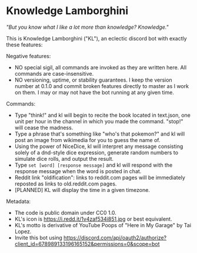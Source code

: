 # Knowledge Lamborghini

_"But you know what I like a lot more than knowledge? Knowledge."_

This is Knowledge Lamborghini ("KL"), an eclectic discord bot with exactly these features:

Negative features:

* NO special sigil, all commands are invoked as they are written here. All commands are case-insensitive.
* NO versioning, uptime, or stability guarantees. I keep the version number at 0.1.0 and commit broken features directly to master as I work on them. I may or may not have the bot running at any given time.

Commands:

* Type "think!" and kl will begin to recite the book located in text.json, one unit per hour in the channel in which you made the command. "stop!" will cease the madness.
* Type a phrase that's something like "who's that pokemon?" and kl will post an image from wikimedia for you to guess the name of.
* Using the power of NiceDice, kl will interpret any message consisting solely of a dnd-style dice expression, generate random numbers to simulate dice rolls, and output the result.
* Type `set [word] [response message]` and kl will respond with the response message when the word is posted in chat.
* Reddit link "oldification": links to reddit.com pages will be immediately reposted as links to old.reddit.com pages.
* [PLANNED] KL will display the time in a given timezone.

Metadata:

* The code is public domain under CC0 1.0.
* KL's icon is https://i.redd.it/1v4zaf534i851.jpg or best equivalent.
* KL's motto is derivative of YouTube Poops of "Here in My Garage" by Tai Lopez.
* Invite this bot using https://discord.com/api/oauth2/authorize?client_id=678989133196165152&permissions=0&scope=bot
